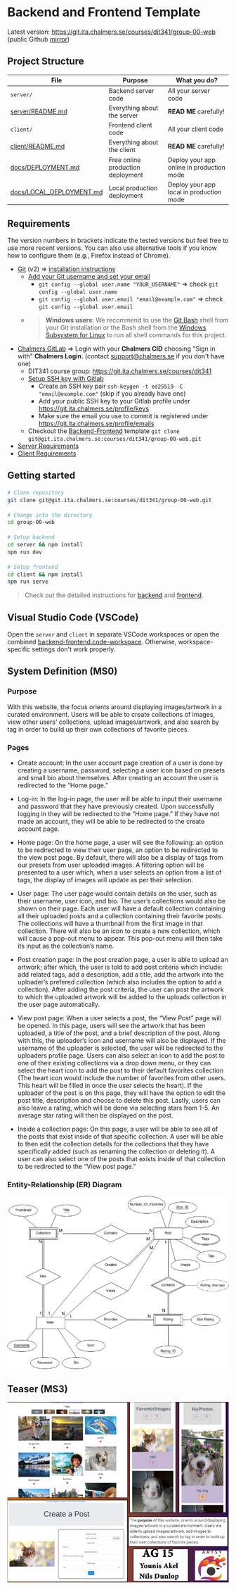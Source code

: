 # Backend and Frontend Template

Latest version: https://git.ita.chalmers.se/courses/dit341/group-00-web (public Github [mirror](https://github.com/dit341/group-00-web))

## Project Structure

| File        | Purpose           | What you do?  |
| ------------- | ------------- | ----- |
| `server/` | Backend server code | All your server code |
| [server/README.md](server/README.md) | Everything about the server | **READ ME** carefully! |
| `client/` | Frontend client code | All your client code |
| [client/README.md](client/README.md) | Everything about the client | **READ ME** carefully! |
| [docs/DEPLOYMENT.md](docs/DEPLOYMENT.md) | Free online production deployment | Deploy your app online in production mode |
| [docs/LOCAL_DEPLOYMENT.md](docs/LOCAL_DEPLOYMENT.md) | Local production deployment | Deploy your app local in production mode |

## Requirements

The version numbers in brackets indicate the tested versions but feel free to use more recent versions.
You can also use alternative tools if you know how to configure them (e.g., Firefox instead of Chrome).

* [Git](https://git-scm.com/) (v2) => [installation instructions](https://www.atlassian.com/git/tutorials/install-git)
  * [Add your Git username and set your email](https://docs.gitlab.com/ce/gitlab-basics/start-using-git.html#add-your-git-username-and-set-your-email)
    * `git config --global user.name "YOUR_USERNAME"` => check `git config --global user.name`
    * `git config --global user.email "email@example.com"` => check `git config --global user.email`
  * > **Windows users**: We recommend to use the [Git Bash](https://www.atlassian.com/git/tutorials/git-bash) shell from your Git installation or the Bash shell from the [Windows Subsystem for Linux](https://docs.microsoft.com/en-us/windows/wsl/install-win10) to run all shell commands for this project.
* [Chalmers GitLab](https://git.ita.chalmers.se/) => Login with your **Chalmers CID** choosing "Sign in with" **Chalmers Login**. (contact [support@chalmers.se](mailto:support@chalmers.se) if you don't have one)
  * DIT341 course group: https://git.ita.chalmers.se/courses/dit341
  * [Setup SSH key with Gitlab](https://docs.gitlab.com/ee/ssh/)
    * Create an SSH key pair `ssh-keygen -t ed25519 -C "email@example.com"` (skip if you already have one)
    * Add your public SSH key to your Gitlab profile under https://git.ita.chalmers.se/profile/keys
    * Make sure the email you use to commit is registered under https://git.ita.chalmers.se/profile/emails
  * Checkout the [Backend-Frontend](https://git.ita.chalmers.se/courses/dit341/group-00-web) template `git clone git@git.ita.chalmers.se:courses/dit341/group-00-web.git`
* [Server Requirements](./server/README.md#Requirements)
* [Client Requirements](./client/README.md#Requirements)

## Getting started

```bash
# Clone repository
git clone git@git.ita.chalmers.se:courses/dit341/group-00-web.git

# Change into the directory
cd group-00-web

# Setup backend
cd server && npm install
npm run dev

# Setup frontend
cd client && npm install
npm run serve
```

> Check out the detailed instructions for [backend](./server/README.md) and [frontend](./client/README.md).

## Visual Studio Code (VSCode)

Open the `server` and `client` in separate VSCode workspaces or open the combined [backend-frontend.code-workspace](./backend-frontend.code-workspace). Otherwise, workspace-specific settings don't work properly.

## System Definition (MS0)

### Purpose

With this website, the focus orients around displaying images/artwork in a curated environment. Users will be able to create collections of images, view other users’ collections, upload images/artwork, and also search by tag in order to build up their own collections of favorite pieces. 

### Pages

* Create account: In the user account page creation of a user is done by creating a username, password, selecting a user icon based on presets and small bio about themselves. After creating an account the user is redirected to the “Home page.”

* Log-in: In the log-in page, the user will be able to input their username and password that they have previously created. Upon successfully logging in they will be redirected to the “Home page.” If they have not made an account, they will be able to be redirected to the create account page.

* Home page: On the home page, a user will see the following: an option to be redirected to view their user page, an option to be redirected to the view post page. By default, there will also be a display of tags from our presets from user uploaded images. A filtering option will be presented to a user which, when a user selects an option from a list of tags, the display of images will update as per their selection. 

* User page: The user page would contain details on the user, such as their username, user icon, and bio. The user’s collections would also be shown on their page. Each user will have a default collection containing all their uploaded posts and a collection containing their favorite posts. The collections will have a thumbnail from the first image in that collection. There will also be an icon to create a new collection, which will cause a pop-out menu to appear. This pop-out menu will then take its input as the collection’s name.

* Post creation page: In the post creation page, a user is able to upload an artwork; after which, the user is told to add post criteria which include: add related tags, add a description, add a title, add the artwork into the uploader’s prefered collection (which also includes the option to add a collection). After adding the post criteria, the user can post the artwork to which the uploaded artwork will be added to the uploads collection in the user page automatically.

* View post page: When a user selects a post, the “View Post” page will be opened. In this page, users will see the artwork that has been uploaded, a title of the post, and a brief description of the post. Along with this, the uploader’s icon and username will also be displayed. If the username of the uploader is selected, the user will be redirected to the uploaders profile page. Users can also select an icon to add the post to one of their existing collections via a drop down menu, or they can select the heart icon to add the post to their default favorites collection (The heart icon would include the number of favorites from other users. This heart will be filled in once the user selects the heart). If the uploader of the post is on this page, they will have the option to edit the post title, description and choose to delete this post. Lastly, users can also leave a rating, which will be done via selecting stars from 1-5. An average star rating will then be displayed on the post.

* Inside a collection page: On this page, a user will be able to see all of the posts that exist inside of that specific collection. A user will be able to then edit the collection details for the collections that they have specifically added (such as renaming the collection or deleting it). A user can also select one of the posts that exists inside of that collection to be redirected to the “View post page.”

### Entity-Relationship (ER) Diagram

![ER Diagram](./images/er_diagram.png)

## Teaser (MS3)

![Teaser](./images/teaser.png)
